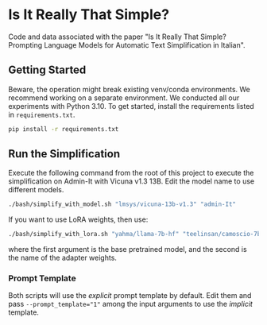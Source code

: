 # Is It Really That Simple?

Code and data associated with the paper "Is It Really That Simple? Prompting Language Models for Automatic Text Simplification in Italian".

## Getting Started

Beware, the operation might break existing venv/conda environments. We recommend working on a separate environment.
We conducted all our experiments with Python 3.10. To get started, install the requirements listed in `requirements.txt`.

```bash
pip install -r requirements.txt
```

## Run the Simplification

Execute the following command from the root of this project to execute the simplification on Admin-It with Vicuna v1.3 13B. Edit the model name to use different models.

```bash
./bash/simplify_with_model.sh "lmsys/vicuna-13b-v1.3" "admin-It"
```

If you want to use LoRA weights, then use:
```bash
./bash/simplify_with_lora.sh "yahma/llama-7b-hf" "teelinsan/camoscio-7b-llama" "admin-It"
```

where the first argument is the base pretrained model, and the second is the name of the adapter weights.

### Prompt Template

Both scripts will use the *explicit* prompt template by default. Edit them and pass `--prompt_template="1"` among the input arguments to use the *implicit* template.


